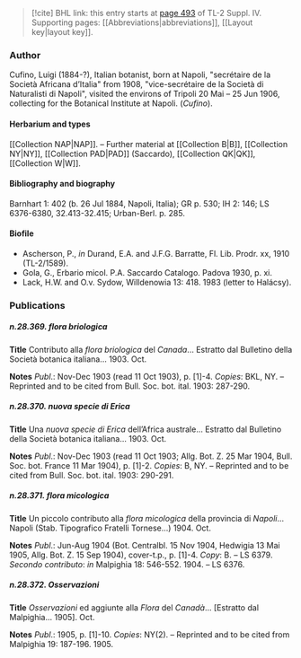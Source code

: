 > [!cite] BHL link: this entry starts at [page 493](https://www.biodiversitylibrary.org/item/103860#page/503/mode/1up) of TL-2 Suppl. IV.
> Supporting pages: [[Abbreviations|abbreviations]], [[Layout key|layout key]].

### Author

Cufino, Luigi (1884-?), Italian botanist, born at Napoli, "secrétaire de la Società Africana d’Italia" from 1908, "vice-secrétaire de la Società di Naturalisti di Napoli", visited the environs of Tripoli 20 Mai – 25 Jun 1906, collecting for the Botanical Institute at Napoli. (*Cufino*).

#### Herbarium and types

[[Collection NAP|NAP]]. – Further material at [[Collection B|B]], [[Collection NY|NY]], [[Collection PAD|PAD]] (Saccardo), [[Collection QK|QK]], [[Collection W|W]].

#### Bibliography and biography

Barnhart 1: 402 (b. 26 Jul 1884, Napoli, Italia); GR p. 530; IH 2: 146; LS 6376-6380, 32.413-32.415; Urban-Berl. p. 285.

#### Biofile

- Ascherson, P., *in* Durand, E.A. and J.F.G. Barratte, Fl. Lib. Prodr. xx, 1910 (TL-2/1589).
- Gola, G., Erbario micol. P.A. Saccardo Catalogo. Padova 1930, p. xi.
- Lack, H.W. and O.v. Sydow, Willdenowia 13: 418. 1983 (letter to Halácsy).

### Publications

##### n.28.369. flora briologica

**Title**
Contributo alla *flora briologica* del *Canada*... Estratto dal Bulletino della Società botanica italiana... 1903. Oct.

**Notes**
*Publ*.: Nov-Dec 1903 (read 11 Oct 1903), p. \[1\]-4. *Copies*: BKL, NY. – Reprinted and to be cited from Bull. Soc. bot. ital. 1903: 287-290.

##### n.28.370. nuova specie di Erica

**Title**
Una *nuova specie di Erica* dell’Africa australe... Estratto dal Bulletino della Società botanica italiana... 1903. Oct.

**Notes**
*Publ*.: Nov-Dec 1903 (read 11 Oct 1903; Allg. Bot. Z. 25 Mar 1904, Bull. Soc. bot. France 11 Mar 1904), p. \[1\]-2. *Copies*: B, NY. – Reprinted and to be cited from Bull. Soc. bot. ital. 1903: 290-291.

##### n.28.371. flora micologica

**Title**
Un piccolo contributo alla *flora micologica* della provincia di *Napoli*... Napoli (Stab. Tipografico Fratelli Tornese...) 1904. Oct.

**Notes**
*Publ*.: Jun-Aug 1904 (Bot. Centralbl. 15 Nov 1904, Hedwigia 13 Mai 1905, Allg. Bot. Z. 15 Sep 1904), cover-t.p., p. \[1\]-4. *Copy*: B. – LS 6379.
*Secondo contributo*: *in* Malpighia 18: 546-552. 1904. – LS 6376.

##### n.28.372. Osservazioni

**Title**
*Osservazioni* ed aggiunte alla *Flora* del *Canadà*... \[Estratto dal Malpighia... 1905\]. Oct.

**Notes**
*Publ*.: 1905, p. \[1\]-10. *Copies*: NY(2). – Reprinted and to be cited from Malpighia 19: 187-196. 1905.


